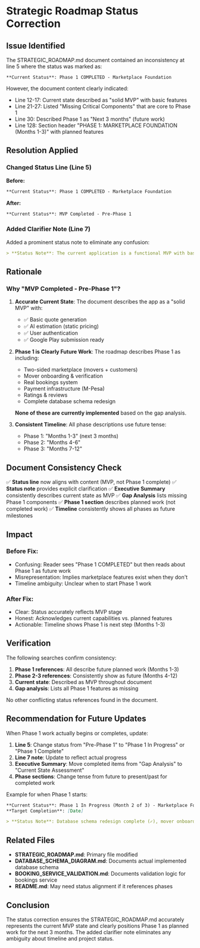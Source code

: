 # Strategic Roadmap Status Correction

## Issue Identified
The STRATEGIC_ROADMAP.md document contained an inconsistency at line 5 where the status was marked as:
```
**Current Status**: Phase 1 COMPLETED - Marketplace Foundation
```

However, the document content clearly indicated:
- Line 12-17: Current state described as "solid MVP" with basic features
- Line 21-27: Listed "Missing Critical Components" that are core to Phase 1
- Line 30: Described Phase 1 as "Next 3 months" (future work)
- Line 128: Section header "PHASE 1: MARKETPLACE FOUNDATION (Months 1-3)" with planned features

## Resolution Applied

### Changed Status Line (Line 5)
**Before:**
```markdown
**Current Status**: Phase 1 COMPLETED - Marketplace Foundation
```

**After:**
```markdown
**Current Status**: MVP Completed - Pre-Phase 1
```

### Added Clarifier Note (Line 7)
Added a prominent status note to eliminate any confusion:
```markdown
> **Status Note**: The current application is a functional MVP with basic quote generation and user authentication. Phase 1 (Marketplace Foundation) detailed below represents planned work for Months 1-3 to transform the MVP into a full two-sided marketplace.
```

## Rationale

### Why "MVP Completed - Pre-Phase 1"?

1. **Accurate Current State**: The document describes the app as a "solid MVP" with:
   - ✅ Basic quote generation
   - ✅ AI estimation (static pricing)
   - ✅ User authentication
   - ✅ Google Play submission ready

2. **Phase 1 is Clearly Future Work**: The roadmap describes Phase 1 as including:
   - Two-sided marketplace (movers + customers)
   - Mover onboarding & verification
   - Real bookings system
   - Payment infrastructure (M-Pesa)
   - Ratings & reviews
   - Complete database schema redesign
   
   **None of these are currently implemented** based on the gap analysis.

3. **Consistent Timeline**: All phase descriptions use future tense:
   - Phase 1: "Months 1-3" (next 3 months)
   - Phase 2: "Months 4-6"
   - Phase 3: "Months 7-12"

## Document Consistency Check

✅ **Status line** now aligns with content (MVP, not Phase 1 complete)
✅ **Status note** provides explicit clarification
✅ **Executive Summary** consistently describes current state as MVP
✅ **Gap Analysis** lists missing Phase 1 components
✅ **Phase 1 section** describes planned work (not completed work)
✅ **Timeline** consistently shows all phases as future milestones

## Impact

### Before Fix:
- Confusing: Reader sees "Phase 1 COMPLETED" but then reads about Phase 1 as future work
- Misrepresentation: Implies marketplace features exist when they don't
- Timeline ambiguity: Unclear when to start Phase 1 work

### After Fix:
- Clear: Status accurately reflects MVP stage
- Honest: Acknowledges current capabilities vs. planned features
- Actionable: Timeline shows Phase 1 is next step (Months 1-3)

## Verification

The following searches confirm consistency:

1. **Phase 1 references**: All describe future planned work (Months 1-3)
2. **Phase 2-3 references**: Consistently show as future (Months 4-12)
3. **Current state**: Described as MVP throughout document
4. **Gap analysis**: Lists all Phase 1 features as missing

No other conflicting status references found in the document.

## Recommendation for Future Updates

When Phase 1 work actually begins or completes, update:
1. **Line 5**: Change status from "Pre-Phase 1" to "Phase 1 In Progress" or "Phase 1 Complete"
2. **Line 7 note**: Update to reflect actual progress
3. **Executive Summary**: Move completed items from "Gap Analysis" to "Current State Assessment"
4. **Phase sections**: Change tense from future to present/past for completed work

Example for when Phase 1 starts:
```markdown
**Current Status**: Phase 1 In Progress (Month 2 of 3) - Marketplace Foundation
**Target Completion**: [Date]

> **Status Note**: Database schema redesign complete (✓), mover onboarding in development, payment integration next milestone. See Phase 1 section for detailed progress.
```

## Related Files

- **STRATEGIC_ROADMAP.md**: Primary file modified
- **DATABASE_SCHEMA_DIAGRAM.md**: Documents actual implemented database schema
- **BOOKING_SERVICE_VALIDATION.md**: Documents validation logic for bookings service
- **README.md**: May need status alignment if it references phases

## Conclusion

The status correction ensures the STRATEGIC_ROADMAP.md accurately represents the current MVP state and clearly positions Phase 1 as planned work for the next 3 months. The added clarifier note eliminates any ambiguity about timeline and project status.
